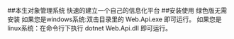 ##本生对象管理系统
快速的建立一个自己的信息化平台
##安装使用
绿色版无需安装
如果您是windows系统:双击目录里的 Web.Api.exe 即可运行。
如果您是linux系统：在命令行下执行 dotnet Web.Api.dll 即可运行。
